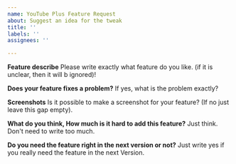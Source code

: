 ```yaml
---
name: YouTube Plus Feature Request
about: Suggest an idea for the tweak
title: ''
labels: ''
assignees: ''

---
```


**Feature describe**
Please write exactly what feature do you like. (if it is unclear, then it will b ignored)!

**Does your feature fixes a problem?**
If yes, what is the problem exactly?

**Screenshots**
Is it possible to make a screenshot for your feature? (If no just leave this gap empty).

**What do you think, How much is it hard to add this feature?**
Just think. Don't need to write too much.

**Do you need the feature right in the next version or not?**
Just write yes if you really need the feature in the next Version.
